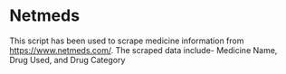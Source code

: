 # Netmeds
This script has been used to scrape medicine information from https://www.netmeds.com/.
The scraped data include- Medicine Name, Drug Used, and Drug Category
